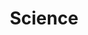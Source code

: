 ---
title: "Science"
description: "This category is dedicated to article and blogs related to science"
slug: "science"
image: "science.jpg"
style:
    background: "#2e9fdb"
    color: "#ffffff"
---